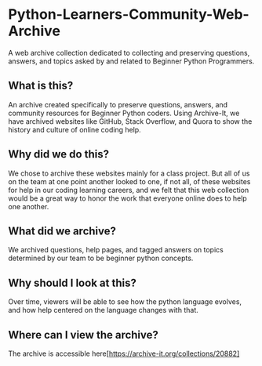 # Python-Learners-Community-Web-Archive
A web archive collection dedicated to collecting and preserving questions, answers, and topics asked by and related to Beginner Python Programmers.

## What is this?
An archive created specifically to preserve questions, answers, and community resources for Beginner Python coders. Using Archive-It, we have archived websites like GitHub, Stack Overflow, and Quora to show the history and culture of online coding help.

## Why did we do this?
We chose to archive these websites mainly for a class project. But all of us on the team at one point another looked to one, if not all, of these websites for help in our coding learning careers, and we felt that this web collection would be a great way to honor the work that everyone online does to help one another. 

## What did we archive?
We archived questions, help pages, and tagged answers on topics determined by our team to be beginner python concepts.

## Why should I look at this?
Over time, viewers will be able to see how the python language evolves, and how help centered on the language changes with that.


## Where can I view the archive?  
The archive is accessible here[https://archive-it.org/collections/20882]



